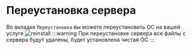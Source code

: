 # Переустановка сервера
Во вкладке `Переустановка` вы можете переустановить ОС на вашей услуге
![reinstall](https://file.mom/files/EMZdAT.png)
:::warning
При переустановке сервера все файлы с сервера будут удалены, будет установлена чистая ОС
:::